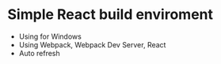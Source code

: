 # Simple React build enviroment
* Using for Windows
* Using Webpack, Webpack Dev Server, React
* Auto refresh